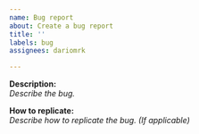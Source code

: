 ```yaml
---
name: Bug report
about: Create a bug report
title: ''
labels: bug
assignees: dariomrk

---
```


**Description:**  
_Describe the bug._
  
**How to replicate:**  
_Describe how to replicate the bug. (If applicable)_
